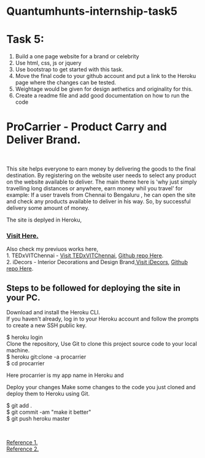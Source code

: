 # Quantumhunts-internship-task5
Task 5: 
======================= 
1. Build a one page website for a brand or celebrity 
2. Use html, css, js or jquery 
3. Use bootstrap to get started with this task. 
4. Move the final code to your github account and put a link to the Heroku page where the changes can be tested. 
5. Weightage would be given for design aethetics and originality for this. 
6. Create a readme file and add good documentation on how to run the code

<h1>ProCarrier - Product Carry and Deliver Brand.</h1><br><p>This site helps everyone to earn money by delivering the goods to the final destination. By registering on the website user 
needs to select any product on the website available to deliver. The main theme here is 'why just simply travelling long distances or anywhere, earn money whil you travel'
for example: If a user travels from Chennai to Bengaluru , he can open the site and check any products available to deliver in his way. So, by successful delivery
some amount of money.</p>
<p>The site is deplyed in Heroku,</p><h3><a href="https://procarrier.herokuapp.com/" target="_blank">Visit Here.</a></h3>

<p>Also check my previuos works here,<br>
  1. TEDxVITChennai - <a href="http://tedxvitchennai.com/">Visit TEDxVITChennai</a>, <a href="https://github.com/Pa1kcool/TEDxVITChennai">Github repo Here</a>.<br>
2. iDecors - Interior Decorations and Design Brand,<a href="https://github.com/Pa1kcool/idecors">Visit iDecors</a>, <a href="https://github.com/Pa1kcool/idecors">Github repo Here</a>.<br></p>
<h2>Steps to be followed for deploying the site in your PC.</h2>
<p>
Download and install the Heroku CLI.<br>
If you haven't already, log in to your Heroku account and follow the prompts to create a new SSH public key.<br>

$ heroku login
<br>Clone the repository, Use Git to clone this project source code to your local machine.
<br>
$ heroku git:clone -a procarrier <br>
$ cd procarrier <br>

  <p>Here procarrier is my app name in Heroku and </p>
Deploy your changes
Make some changes to the code you just cloned and deploy them to Heroku using Git.

$ git add . <br>
$ git commit -am "make it better" <br>
$ git push heroku master</p><br>

<a href="https://www.youtube.com/watch?v=aUW5GAFhu6s">Reference 1.</a><br>
<a href="https://www.youtube.com/watch?v=jni52Hp7Cug">Reference 2.</a>
